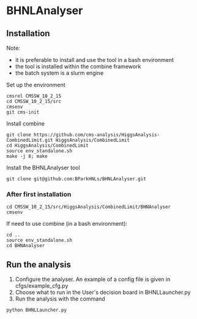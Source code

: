 # BHNLAnalyser

## Installation
Note: 
* it is preferable to install and use the tool in a bash environment
* the tool is installed within the combine framework
* the batch system is a slurm engine

Set up the environment
```
cmsrel CMSSW_10_2_15
cd CMSSW_10_2_15/src
cmsenv
git cms-init
```

Install combine
```
git clone https://github.com/cms-analysis/HiggsAnalysis-CombinedLimit.git HiggsAnalysis/CombinedLimit
cd HiggsAnalysis/CombinedLimit
source env_standalone.sh 
make -j 8; make 
```

Install the BHNLAnalyser tool
```
git clone git@github.com:BParkHNLs/BHNLAnalyser.git
```


### After first installation
```
cd CMSSW_10_2_15/src/HiggsAnalysis/CombinedLimit/BHNAnalyser
cmsenv
```

If need to use combine (in a bash environment):
```
cd ..
source env_standalone.sh
cd BHNAnalyser
```

## Run the analysis
1. Configure the analyser. An example of a config file is given in cfgs/example_cfg.py
2. Choose what to run in the User's decision board in BHNLLauncher.py
3. Run the analysis with the command
```
python BHNLLauncher.py
```

